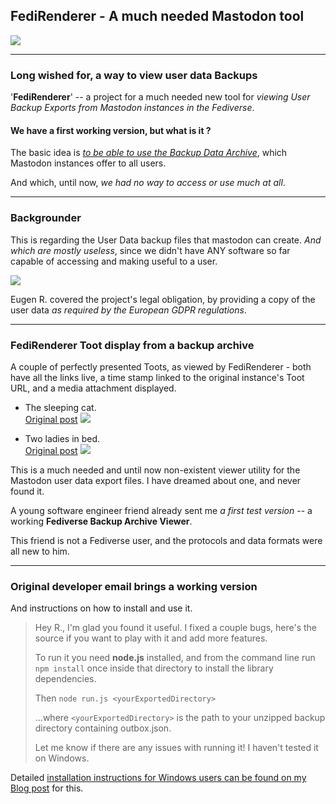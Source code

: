 ## FediRenderer - A much needed Mastodon tool 

![](https://i.postimg.cc/bwYSG3xD/Fedi-Viewer-Banner-640x360p.jpg)

-----

### Long wished for, a way to view user data Backups

'**FediRenderer**' -- a project for a much needed new tool for *viewing User Backup Exports from Mastodon instances in the Fediverse*.

#### We have a first working version, but what is it ?

The basic idea is [*to be able to use the Backup Data Archive*](https://write.tedomum.net/rgx/mastodon-options-for-moving-an-account), which Mastodon instances offer to all users. 

And which, until now, *we had no way to access or use much at all*. 

-----
### Backgrounder 

This is regarding the User Data backup files that mastodon can create. *And which are mostly useless*, since we didn't have ANY software so far capable of accessing and making useful to a user.

![](https://i.postimg.cc/7LtzHTb2/Masto-Backup-Export-636x127p.png)

Eugen R. covered the project's legal obligation, by providing a copy of the user data *as required by the European GDPR regulations*. 

------
### FediRenderer Toot display from a backup archive

A couple of perfectly presented Toots, as viewed by FediRenderer - both have all the links live, a time stamp linked to the original instance's Toot URL, and a media attachment displayed.

   * The sleeping cat. <br>
   [Original post](https://koyu.space/@yann2/104433987653031736)
      [![](https://i.postimg.cc/cLcjh4tk/Sleeping-Cat-Toot-600x422p.jpg)](https://koyu.space/@yann2/104433987653031736)
      
   *  Two ladies in bed. <br>
   [Original post](https://koyu.space/@yann2/104435903721994898) 
      [![](https://i.postimg.cc/zBycqCt4/Ladies-Bed-Toot-600x389p.jpg)](https://koyu.space/@yann2/104435903721994898)
      
This is a much needed and until now non-existent viewer utility for the Mastodon user data export files. I have dreamed about one, and never found it.

A young software engineer friend already sent me *a first test version* -- a working **Fediverse Backup Archive Viewer**.

This friend is not a Fediverse user, and the protocols and data formats were all new to him.

------
### Original developer email brings a working version

And instructions on how to install and use it. 

> Hey R., I'm glad you found it useful. I fixed a couple bugs, here's the source if you want to play with it and add more features.
>
> To run it you need **node.js** installed, and from the command line run `npm install` once inside that directory to install the library dependencies.
>
> Then `node run.js <yourExportedDirectory>` 
>
>...where `<yourExportedDirectory>` is the path to your unzipped backup directory containing outbox.json.
> 
> Let me know if there are any issues with running it! I haven't tested it on Windows.

Detailed [installation instructions for Windows users can be found on my Blog post](https://write.tedomum.net/rgx/fedirenderer-a-much-needed-mastodon-tool/) for this. 


